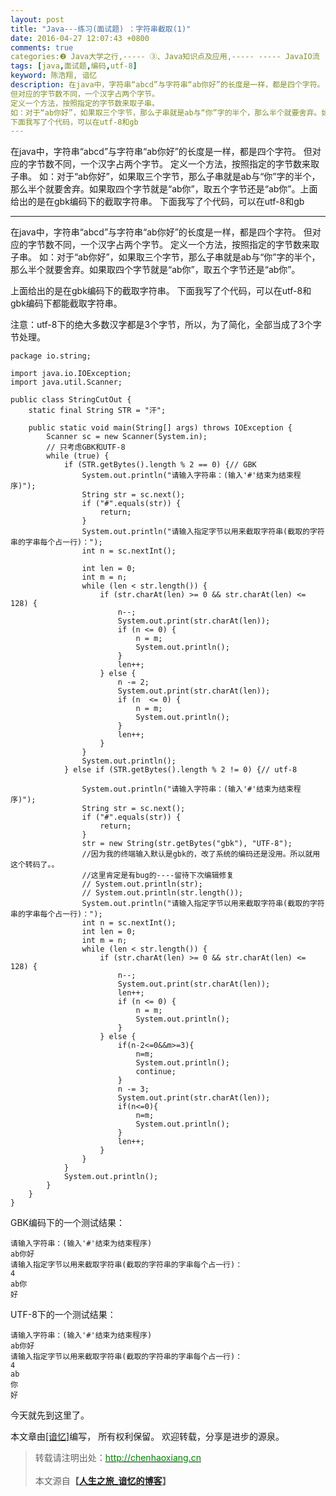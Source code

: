 ```yaml
---
layout: post
title: "Java---练习(面试题) ：字符串截取(1)"
date: 2016-04-27 12:07:43 +0800
comments: true
categories:❷ Java大学之行,----- ③、Java知识点及应用,----- ----- JavaIO流
tags: [java,面试题,编码,utf-8]
keyword: 陈浩翔, 谙忆
description: 在java中，字符串“abcd”与字符串“ab你好”的长度是一样，都是四个字符。 
但对应的字节数不同，一个汉字占两个字节。 
定义一个方法，按照指定的字节数来取子串。 
如：对于“ab你好”，如果取三个字节，那么子串就是ab与“你”字的半个，那么半个就要舍弃。如果取四个字节就是“ab你”，取五个字节还是“ab你”。上面给出的是在gbk编码下的截取字符串。 
下面我写了个代码，可以在utf-8和gb 
---
```



在java中，字符串“abcd”与字符串“ab你好”的长度是一样，都是四个字符。 
但对应的字节数不同，一个汉字占两个字节。 
定义一个方法，按照指定的字节数来取子串。 
如：对于“ab你好”，如果取三个字节，那么子串就是ab与“你”字的半个，那么半个就要舍弃。如果取四个字节就是“ab你”，取五个字节还是“ab你”。上面给出的是在gbk编码下的截取字符串。 
下面我写了个代码，可以在utf-8和gb
<!-- more -->
----------

在java中，字符串“abcd”与字符串“ab你好”的长度是一样，都是四个字符。
但对应的字节数不同，一个汉字占两个字节。
定义一个方法，按照指定的字节数来取子串。
如：对于“ab你好”，如果取三个字节，那么子串就是ab与“你”字的半个，那么半个就要舍弃。如果取四个字节就是“ab你”，取五个字节还是“ab你”。



上面给出的是在gbk编码下的截取字符串。
下面我写了个代码，可以在utf-8和gbk编码下都能截取字符串。

注意：utf-8下的绝大多数汉字都是3个字节，所以，为了简化，全部当成了3个字节处理。

```
package io.string;

import java.io.IOException;
import java.util.Scanner;

public class StringCutOut {
	static final String STR = "汗";

	public static void main(String[] args) throws IOException {
		Scanner sc = new Scanner(System.in);
		// 只考虑GBK和UTF-8
		while (true) {
			if (STR.getBytes().length % 2 == 0) {// GBK
				System.out.println("请输入字符串：(输入'#'结束为结束程序)");
				String str = sc.next();
				if ("#".equals(str)) {
					return;
				}
				System.out.println("请输入指定字节以用来截取字符串(截取的字符串的字串每个占一行)：");
				int n = sc.nextInt();

				int len = 0;
				int m = n;
				while (len < str.length()) {
					if (str.charAt(len) >= 0 && str.charAt(len) <= 128) {
						n--;
						System.out.print(str.charAt(len));
						if (n <= 0) {
							n = m;
							System.out.println();
						}
						len++;
					} else {
						n -= 2;
						System.out.print(str.charAt(len));
						if (n  <= 0) {
							n = m;
							System.out.println();
						}
						len++;
					}
				}
				System.out.println();
			} else if (STR.getBytes().length % 2 != 0) {// utf-8

				System.out.println("请输入字符串：(输入'#'结束为结束程序)");
				String str = sc.next();
				if ("#".equals(str)) {
					return;
				}
				str = new String(str.getBytes("gbk"), "UTF-8");
				//因为我的终端输入默认是gbk的，改了系统的编码还是没用。所以就用这个转码了。。
				//这里肯定是有bug的----留待下次编辑修复
				// System.out.println(str);
				// System.out.println(str.length());
				System.out.println("请输入指定字节以用来截取字符串(截取的字符串的字串每个占一行)：");
				int n = sc.nextInt();
				int len = 0;
				int m = n;
				while (len < str.length()) {
					if (str.charAt(len) >= 0 && str.charAt(len) <= 128) {
						n--;
						System.out.print(str.charAt(len));
						len++;
						if (n <= 0) {
							n = m;
							System.out.println();
						}
					} else {
						if(n-2<=0&&m>=3){
							n=m;
							System.out.println();
							continue;
						}
						n -= 3;
						System.out.print(str.charAt(len));
						if(n<=0){
							n=m;
							System.out.println();
						}
						len++;
					}
				}
			}
			System.out.println();
		}
	}
}

```

GBK编码下的一个测试结果：

```
请输入字符串：(输入'#'结束为结束程序)
ab你好
请输入指定字节以用来截取字符串(截取的字符串的字串每个占一行)：
4
ab你
好
```

UTF-8下的一个测试结果：

```
请输入字符串：(输入'#'结束为结束程序)
ab你好
请输入指定字节以用来截取字符串(截取的字符串的字串每个占一行)：
4
ab
你
好
```

今天就先到这里了。

本文章由<a href="http://chenhaoxiang.cn/">[谙忆]</a>编写， 所有权利保留。 
欢迎转载，分享是进步的源泉。
<blockquote cite='陈浩翔'>
<p background-color='#D3D3D3'>转载请注明出处：<a href='http://chenhaoxiang.cn'><font color="green">http://chenhaoxiang.cn</font></a><br><br>
本文源自<strong>【<a href='http://chenhaoxiang.cn' target='_blank'>人生之旅_谙忆的博客</a>】</strong></p>
</blockquote>
